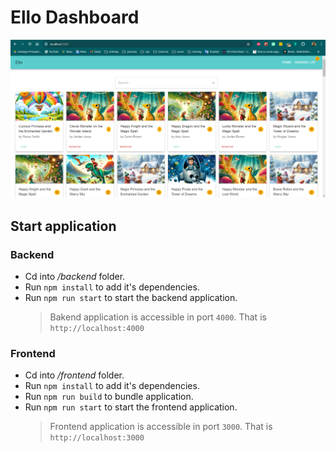 # Ello Dashboard

![Ello Dashboard](/doc/dashboard.png)

## Start application

### Backend

- Cd into _/backend_ folder.
- Run `npm install` to add it's dependencies.
- Run `npm run start` to start the backend application.
  > Bakend application is accessible in port `4000`. That is `http://localhost:4000`

### Frontend

- Cd into _/frontend_ folder.
- Run `npm install` to add it's dependencies.
- Run `npm run build` to bundle application.
- Run `npm run start` to start the frontend application.
  > Frontend application is accessible in port `3000`. That is `http://localhost:3000`
